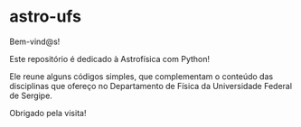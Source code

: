 # astro-ufs

Bem-vind@s!

Este repositório é dedicado à Astrofísica com Python!

Ele reune alguns códigos simples, que complementam o conteúdo das disciplinas que ofereço no Departamento de Física da Universidade Federal de Sergipe.

Obrigado pela visita!
